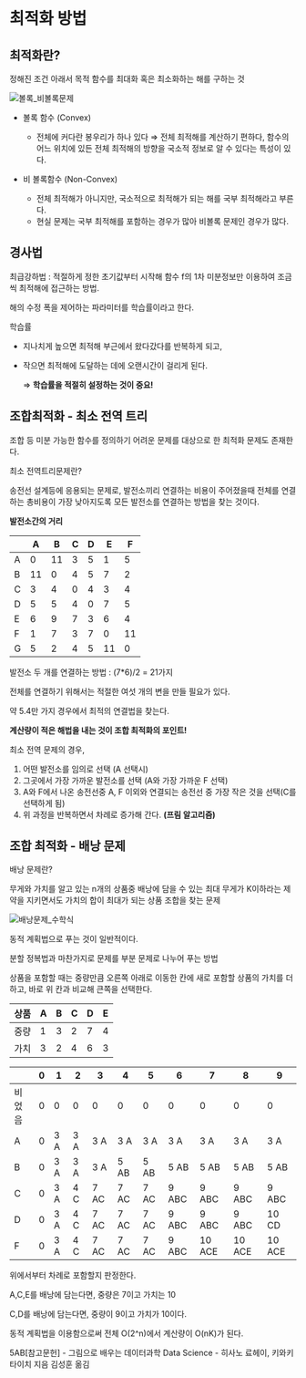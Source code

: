 # 최적화 방법

## 최적화란?

정해진 조건 아래서 목적 함수를 최대화 혹은 최소화하는 해를 구하는 것

![볼록_비볼록문제](https://user-images.githubusercontent.com/86271820/152306112-d5f69130-4de2-4109-a27c-afdac5d02964.jpg)

- 볼록 함수 (Convex)
  - 전체에 커다란 봉우리가 하나 있다 ⇒ 전체 최적해를 계산하기 편하다, 함수의 어느 위치에 있든 전체 최적해의 방향을 국소적 정보로 알 수 있다는 특성이 있다.

- 비 볼록함수 (Non-Convex)
  - 전체 최적해가 아니지만, 국소적으로 최적해가 되는 해를 국부 최적해라고 부른다.
  - 현실 문제는 국부 최적해를 포함하는 경우가 많아 비볼록 문제인 경우가 많다.



## 경사법

최급강하법 : 적절하게 정한 초기값부터 시작해 함수 f의 1차 미분정보만 이용하여 조금씩 최적해에 접근하는 방법.

해의 수정 폭을 제어하는 파라미터를 학습률이라고 한다.



학습률

- 지나치게 높으면 최적해 부근에서 왔다갔다를 반복하게 되고, 

- 작으면 최적해에 도달하는 데에 오랜시간이 걸리게 된다.

  ⇒  **학습률을 적절히 설정하는 것이 중요!**



## 조합최적화 - 최소 전역 트리

조합 등 미분 가능한 함수를 정의하기 어려운 문제를 대상으로 한 최적화 문제도 존재한다.



최소 전역트리문제란? 

송전선 설계등에 응용되는 문제로, 발전소끼리 연결하는 비용이 주어졌을때 전체를 연결하는 총비용이 가장 낮아지도록 모든 발전소를 연결하는 방법을 찾는 것이다. 



**발전소간의 거리**

|      | A    | B    | C    | D    | E    | F    |
| ---- | ---- | ---- | ---- | ---- | ---- | ---- |
| A    | 0    | 11   | 3    | 5    | 1    | 5    |
| B    | 11   | 0    | 4    | 5    | 7    | 2    |
| C    | 3    | 4    | 0    | 4    | 3    | 4    |
| D    | 5    | 5    | 4    | 0    | 7    | 5    |
| E    | 6    | 9    | 7    | 3    | 6    | 4    |
| F    | 1    | 7    | 3    | 7    | 0    | 11   |
| G    | 5    | 2    | 4    | 5    | 11   | 0    |

발전소 두 개를 연결하는 방법 : (7*6)/2 = 21가지

전체를 연결하기 위해서는 적절한 여섯 개의 변을 만들 필요가 있다. 

약 5.4만 가지 경우에서 최적의 연결법을 찾는다.



**계산량이 적은 해법을 내는 것이 조합 최적화의 포인트!** 



최소 전역 문제의 경우, 

1. 어떤 발전소를 임의로 선택 (A 선택시)
2. 그곳에서 가장 가까운 발전소를 선택 (A와 가장 가까운 F 선택)
3. A와 F에서 나온 송전선중 A, F 이외와 연결되는 송전선 중 가장 작은 것을 선택(C를 선택하게 됨)
4. 위 과정을 반복하면서 차례로 증가해 간다. **(프림 알고리즘)**



## 조합 최적화 - 배낭 문제

배낭 문제란?

무게와 가치를 알고 있는 n개의 상품중 배낭에 담을 수 있는 최대 무게가 K이하라는 제약을 지키면서도 가치의 합이 최대가 되는 상품 조합을 찾는 문제

![배낭문제_수학식](https://user-images.githubusercontent.com/86271820/152306287-75794c6d-3954-4eb9-8c76-166b1bf976c4.jpg)

동적 계획법으로 푸는 것이 일반적이다. 

분할 정복법과 마찬가지로 문제를 부분 문제로 나누어 푸는 방법

상품을 포함할 때는 중량만큼 오른쪽 아래로 이동한 칸에 새로 포함할 상품의 가치를 더하고, 바로 위 칸과 비교해 큰쪽을 선택한다.



| 상품 | A    | B    | C    | D    | E    |
| ---- | ---- | ---- | ---- | ---- | ---- |
| 중량 | 1    | 3    | 2    | 7    | 4    |
| 가치 | 3    | 2    | 4    | 6    | 3    |



|        | 0    | 1    | 2    | 3    | 4    | 5    | 6     | 7      | 8      | 9      |
| ------ | ---- | ---- | ---- | ---- | ---- | ---- | ----- | ------ | ------ | ------ |
| 비었음 | 0    | 0    | 0    | 0    | 0    | 0    | 0     | 0      | 0      | 0      |
| A      | 0    | 3 A  | 3 A  | 3 A  | 3 A  | 3 A  | 3 A   | 3 A    | 3 A    | 3 A    |
| B      | 0    | 3 A  | 3 A  | 3 A  | 5 AB | 5 AB | 5 AB  | 5 AB   | 5 AB   | 5 AB   |
| C      | 0    | 3 A  | 4 C  | 7 AC | 7 AC | 7 AC | 9 ABC | 9 ABC  | 9 ABC  | 9 ABC  |
| D      | 0    | 3 A  | 4 C  | 7 AC | 7 AC | 7 AC | 9 ABC | 9 ABC  | 9 ABC  | 10 CD  |
| F      | 0    | 3 A  | 4 C  | 7 AC | 7 AC | 7 AC | 9 ABC | 10 ACE | 10 ACE | 10 ACE |

위에서부터 차례로 포함할지 판정한다.	

A,C,E를 배낭에 담는다면, 중량은 7이고 가치는 10

C,D를 배낭에 담는다면, 중량이 9이고 가치가 10이다. 



동적 계획법을 이용함으로써 전체 O(2^n)에서 계산량이 O(nK)가 된다.

5AB[참고문헌] - 그림으로 배우는 데이터과학 Data Science - 히사노 료헤이, 키와키 타이치 지음 김성훈 옮김

 